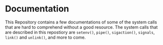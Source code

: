 # Documentation
This Repository contains a few documentations of some of the system calls that are hard to comprehend without 
a good resource. 
The system calls that are described in this repostiory are `setenv()`, `pipe()`, `sigaction()`, `signals`, `link()` and `unlink()`, and more to come. 
